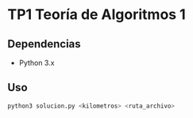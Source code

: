 # TP1 Teoría de Algoritmos 1

## Dependencias

- Python 3.x

## Uso

```sh
python3 solucion.py <kilometros> <ruta_archivo>
```
